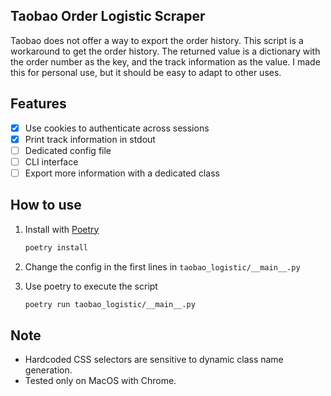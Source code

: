 ## Taobao Order Logistic Scraper

Taobao does not offer a way to export the order history.
This script is a workaround to get the order history.
The returned value is a dictionary with the order number as the key,
and the track information as the value.
I made this for personal use, but it should be easy to adapt to other uses.

## Features

- [x] Use cookies to authenticate across sessions
- [x] Print track information in stdout
- [ ] Dedicated config file
- [ ] CLI interface
- [ ] Export more information with a dedicated class

## How to use

1. Install with [Poetry](https://python-poetry.org/)

    ```sh
    poetry install
    ```

2. Change the config in the first lines in `taobao_logistic/__main__.py`

3. Use poetry to execute the script

    ```sh
    poetry run taobao_logistic/__main__.py
    ```

## Note

- Hardcoded CSS selectors are sensitive to dynamic class name generation.
- Tested only on MacOS with Chrome.
